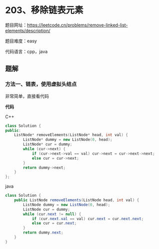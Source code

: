 # 203、移除链表元素
题目网址：https://leetcode.cn/problems/remove-linked-list-elements/description/

题目难度：easy

代码语言：cpp，java
## 题解
### 方法一、链表，使用虚拟头结点
非常简单，直接看代码

**代码**

C++
```cpp
class Solution {
public:
    ListNode* removeElements(ListNode* head, int val) {
        ListNode* dummy = new ListNode(0, head);
        ListNode* cur = dummy;
        while (cur->next) {
            if (cur->next->val == val) cur->next = cur->next->next;
            else cur = cur->next;
        }
        return dummy->next;
    }
};
```
java
```java
class Solution {
    public ListNode removeElements(ListNode head, int val) {
        ListNode dummy = new ListNode(0, head);
        ListNode cur = dummy;
        while (cur.next != null) {
            if (cur.next.val == val) cur.next = cur.next.next;
            else cur = cur.next;
        }
        return dummy.next;
    }
}
```
